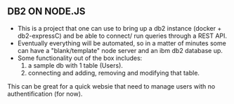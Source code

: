 ## DB2 ON NODE.JS ##

- This is a project that one can use to bring up a db2 instance (docker + db2-expressC) and be able to connect/ run queries through a REST API.
- Eventually everything will be automated, so in a matter of minutes some can have a "blank/template" node server and an ibm db2 database up.
- Some functionality out of the box includes: 
  1. a sample db with 1 table (Users).
  2. connecting and adding, removing and modifying that table.
  
This can be great for a quick websie that need to manage users with no authentification (for now).
